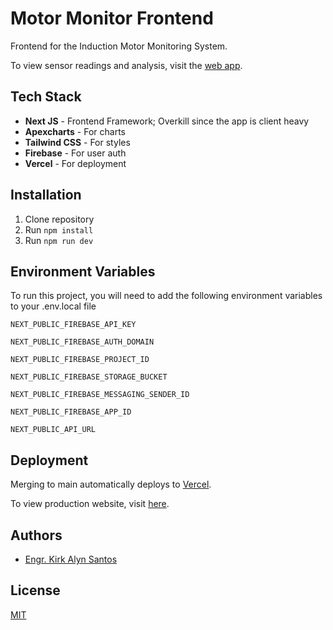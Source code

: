 
# Motor Monitor Frontend

Frontend for the Induction Motor Monitoring System. 

To view sensor readings and analysis, visit the [web app](https://motor-monitor-frontend.vercel.app/).

## Tech Stack
- **Next JS** - Frontend Framework; Overkill since the app is client heavy
- **Apexcharts** - For charts
- **Tailwind CSS** - For styles
- **Firebase** - For user auth
- **Vercel** - For deployment


## Installation

1. Clone repository
2. Run `npm install`
3. Run `npm run dev`

## Environment Variables

To run this project, you will need to add the following environment variables to your .env.local file

`NEXT_PUBLIC_FIREBASE_API_KEY`

`NEXT_PUBLIC_FIREBASE_AUTH_DOMAIN`

`NEXT_PUBLIC_FIREBASE_PROJECT_ID`

`NEXT_PUBLIC_FIREBASE_STORAGE_BUCKET`

`NEXT_PUBLIC_FIREBASE_MESSAGING_SENDER_ID`

`NEXT_PUBLIC_FIREBASE_APP_ID`

`NEXT_PUBLIC_API_URL`


## Deployment
Merging to main automatically deploys to [Vercel](https://vercel.com/).

To view production website, visit [here](https://motor-monitor-frontend.vercel.app/).


## Authors

- [Engr. Kirk Alyn Santos](https://github.com/kirkalyn13)

## License

[MIT](https://choosealicense.com/licenses/mit/)
